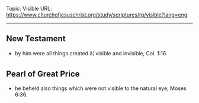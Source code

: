 Topic: Visible
URL: https://www.churchofjesuschrist.org/study/scriptures/tg/visible?lang=eng

---

## New Testament

- by him were all things created â¦ visible and invisible, Col. 1:16.

## Pearl of Great Price

- he beheld also things which were not visible to the natural eye, Moses 6:36.

